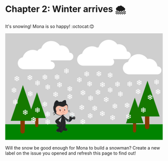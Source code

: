 # Chapter 2: Winter arrives 🌨

It's snowing! Mona is so happy! :octocat::blush:

![](./figure.svg)

Will the snow be good enough for Mona to build a snowman? Create a new label on the issue you opened
and refresh this page to find out!